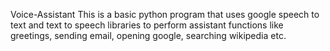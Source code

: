  Voice-Assistant
This is a basic python program that uses google speech to text and text to speech libraries to perform assistant functions like greetings, sending email, opening google, searching wikipedia etc.
